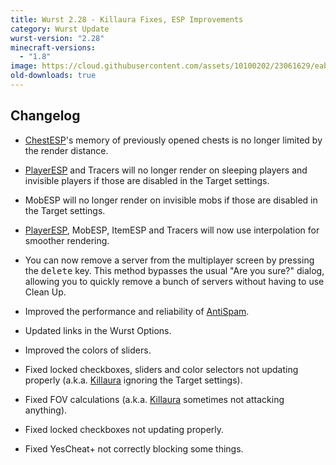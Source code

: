 ```yaml
---
title: Wurst 2.28 - Killaura Fixes, ESP Improvements
category: Wurst Update
wurst-version: "2.28"
minecraft-versions:
  - "1.8"
image: https://cloud.githubusercontent.com/assets/10100202/23061629/eabadffe-f502-11e6-8771-ef06d22c35d8.jpg
old-downloads: true
---
```

## Changelog

- [ChestESP](https://wiki.wurstclient.net/chestesp)'s memory of previously opened chests is no longer limited by the render distance.

- [PlayerESP](https://wiki.wurstclient.net/playeresp) and Tracers will no longer render on sleeping players and invisible players if those are disabled in the Target settings.

- MobESP will no longer render on invisible mobs if those are disabled in the Target settings.

- [PlayerESP](https://wiki.wurstclient.net/playeresp), MobESP, ItemESP and Tracers will now use interpolation for smoother rendering.

- You can now remove a server from the multiplayer screen by pressing the <kbd>delete</kbd> key. This method bypasses the usual "Are you sure?" dialog, allowing you to quickly remove a bunch of servers without having to use Clean Up.

- Improved the performance and reliability of [AntiSpam](https://wiki.wurstclient.net/antispam).

- Updated links in the Wurst Options.

- Improved the colors of sliders.

- Fixed locked checkboxes, sliders and color selectors not updating properly (a.k.a. [Killaura](https://wiki.wurstclient.net/killaura) ignoring the Target settings).

- Fixed FOV calculations (a.k.a. [Killaura](https://wiki.wurstclient.net/killaura) sometimes not attacking anything).

- Fixed locked checkboxes not updating properly.

- Fixed YesCheat+ not correctly blocking some things.
